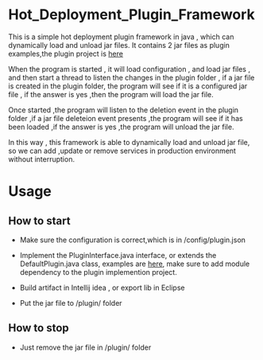 # Hot_Deployment_Plugin_Framework
 This is a simple hot deployment plugin framework in java , which can dynamically load and unload jar files. It contains 2 jar files as plugin examples,the plugin project is
 [here](https://github.com/pkusnail/DemoPlugin)
 
 When the program is started , it will load configuration , and load jar files , and then start a thread to listen the changes in the plugin folder , if a jar file is created in the plugin folder, the program will see if it is a configured jar file , if the answer is yes ,then the program will load the jar file.
 
 Once started ,the program will listen to the deletion event in the plugin folder ,if a jar file deleteion event presents ,the program will see if it has been loaded ,if the answer is yes ,the program will unload the jar file.

In this way , this framework is able to dynamically load and unload jar file, so we can add ,update or remove services in production environment without interruption. 
# Usage

## How to start 
* Make sure the configuration  is correct,which is in /config/plugin.json

* Implement the PluginInterface.java interface, or extends the DefaultPlugin.java class, examples are [here](https://github.com/pkusnail/DemoPlugin), make sure to add module dependency to the plugin implemention project.

* Build artifact in Intellij idea , or export lib in Eclipse 

* Put the jar file to /plugin/ folder 


## How to stop
 * Just remove the jar file in /plugin/ folder
 

